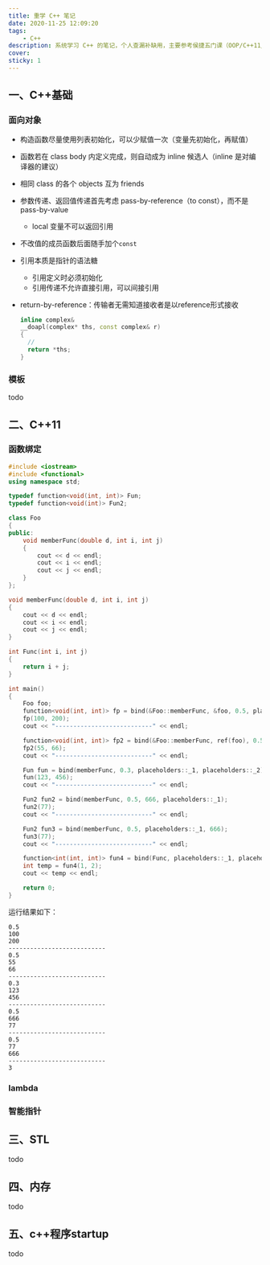 ```yaml
---
title: 重学 C++ 笔记
date: 2020-11-25 12:09:20
tags:
    - C++
description: 系统学习 C++ 的笔记，个人查漏补缺用，主要参考侯捷五门课（OOP/C++11/STL/startup/内存）、《C++ primer 5th》、《Effective Modern C++》
cover: 
sticky: 1
---
```


## 一、C++基础
### 面向对象
- 构造函数尽量使用列表初始化，可以少赋值一次（变量先初始化，再赋值）


- 函数若在 class body 内定义完成，则自动成为 inline 候选人（inline 是对编译器的建议）
- 相同 class 的各个 objects 互为 friends
- 参数传递、返回值传递首先考虑 pass-by-reference（to const），而不是 pass-by-value
  - local 变量不可以返回引用
- 不改值的成员函数后面随手加个`const`
- 引用本质是指针的语法糖
  - 引用定义时必须初始化
  - 引用传递不允许直接引用，可以间接引用
- return-by-reference：传输者无需知道接收者是以reference形式接收
  ```cpp
  inline complex&
  __doapl(complex* ths, const complex& r)
  {
    //
    return *ths;
  }
  ```

### 模板
todo

## 二、C++11

### 函数绑定
```cpp
#include <iostream>
#include <functional>
using namespace std;

typedef function<void(int, int)> Fun;
typedef function<void(int)> Fun2;

class Foo
{
public:
	void memberFunc(double d, int i, int j)
	{
		cout << d << endl;
		cout << i << endl;      
		cout << j << endl;
	}
};

void memberFunc(double d, int i, int j)
{
	cout << d << endl;
	cout << i << endl;     
	cout << j << endl;
}

int Func(int i, int j)
{
	return i + j;
}

int main()
{
	Foo foo;
	function<void(int, int)> fp = bind(&Foo::memberFunc, &foo, 0.5, placeholders::_1, placeholders::_2);
	fp(100, 200);
	cout << "---------------------------" << endl;

	function<void(int, int)> fp2 = bind(&Foo::memberFunc, ref(foo), 0.5, placeholders::_1, placeholders::_2);
	fp2(55, 66);
	cout << "---------------------------" << endl;

	Fun fun = bind(memberFunc, 0.3, placeholders::_1, placeholders::_2);
	fun(123, 456);
	cout << "---------------------------" << endl;

	Fun2 fun2 = bind(memberFunc, 0.5, 666, placeholders::_1);
	fun2(77);
	cout << "---------------------------" << endl;

	Fun2 fun3 = bind(memberFunc, 0.5, placeholders::_1, 666);
	fun3(77);
	cout << "---------------------------" << endl;

	function<int(int, int)> fun4 = bind(Func, placeholders::_1, placeholders::_2);
	int temp = fun4(1, 2);
	cout << temp << endl;

	return 0;
}
```
运行结果如下：

```
0.5
100
200
---------------------------
0.5
55
66
---------------------------
0.3
123
456
---------------------------
0.5
666
77
---------------------------
0.5
77
666
---------------------------
3
```

### lambda

### 智能指针

## 三、STL
todo 

## 四、内存
todo

## 五、c++程序startup

todo
